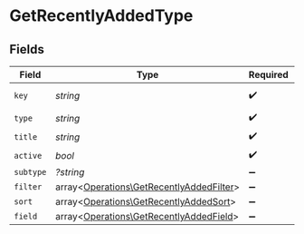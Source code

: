 # GetRecentlyAddedType


## Fields

| Field                                                                                         | Type                                                                                          | Required                                                                                      | Description                                                                                   | Example                                                                                       |
| --------------------------------------------------------------------------------------------- | --------------------------------------------------------------------------------------------- | --------------------------------------------------------------------------------------------- | --------------------------------------------------------------------------------------------- | --------------------------------------------------------------------------------------------- |
| `key`                                                                                         | *string*                                                                                      | :heavy_check_mark:                                                                            | N/A                                                                                           | /library/sections/2/all?type=2                                                                |
| `type`                                                                                        | *string*                                                                                      | :heavy_check_mark:                                                                            | N/A                                                                                           | filter                                                                                        |
| `title`                                                                                       | *string*                                                                                      | :heavy_check_mark:                                                                            | N/A                                                                                           | TV Shows                                                                                      |
| `active`                                                                                      | *bool*                                                                                        | :heavy_check_mark:                                                                            | N/A                                                                                           | false                                                                                         |
| `subtype`                                                                                     | *?string*                                                                                     | :heavy_minus_sign:                                                                            | N/A                                                                                           | clip                                                                                          |
| `filter`                                                                                      | array<[Operations\GetRecentlyAddedFilter](../../Models/Operations/GetRecentlyAddedFilter.md)> | :heavy_minus_sign:                                                                            | N/A                                                                                           |                                                                                               |
| `sort`                                                                                        | array<[Operations\GetRecentlyAddedSort](../../Models/Operations/GetRecentlyAddedSort.md)>     | :heavy_minus_sign:                                                                            | N/A                                                                                           |                                                                                               |
| `field`                                                                                       | array<[Operations\GetRecentlyAddedField](../../Models/Operations/GetRecentlyAddedField.md)>   | :heavy_minus_sign:                                                                            | N/A                                                                                           |                                                                                               |